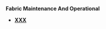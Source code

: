 <strong>Fabric Maintenance And Operational<strong>
        

<ul>
    <li><a href="/articles/98_maintenance_and_operational/">XXX</a></li>
</ul>
